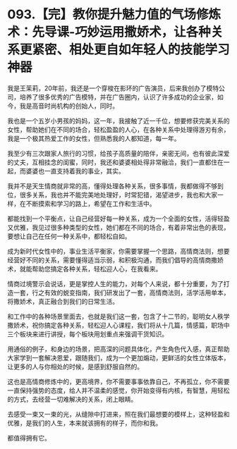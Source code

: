 # 093.【完】教你提升魅力值的气场修炼术：先导课-巧妙运用撒娇术，让各种关系更紧密、相处更自如年轻人的技能学习神器

我是王茉莉，20年前，我还是一个穿梭在影环的广告演员，后来我创办了模特公司，培养了很多优秀的广告模特，并在广告圈内，认识了许多成功的企业家，如今，我是高音时尚机构的创始人，同时。

我也是一个五岁小男孩的妈妈，这一年，我接触了近一千位，想要修获完美关系的女性，帮助她们在不同的场合，轻松盈盈的人心，在各种关系中处理得游刃有余，我是一个极其热爱工作的女性，但熟悉我的人都知道，每一年。

我至少有三次跟家人旅行的习惯，给孩子高质量的陪伴，亲密无间，也有彼此深爱的丈夫，互相挂念的闺蜜，同时，我还和婆婆相处得非常融洽，我们一直都住在一起，而婆婆也一直支持着我的事业，其实。

我并不是天生情商就非常的高，懂得处理各种关系，很多事情，我都做得不够到位，很多关系，我也并不能完美地处理好，时常犯错，渴望进步，我也和大家一样，在不断摸索和学习的路上，希望在工作和生活中。

都能找到一个平衡点，让自己经营好每一种关系，成为一个全面的女性，活得轻盈又优雅，我见过很多种类型的女性，她们都在不同的场合，有着非常出色的表现，要想让自己在任何一种关系中，都轻松自如。

成为新时代女性中的，事业生活平衡家，你需要掌握一个思路，高情商法则，想要经营好不同的关系，需要懂得适当示弱，和积极沟通，而我们倡导的高情商撒娇术，就能帮助您搞定各种关系，轻松迎人心，在我看来。

情商过境警示会说话，更是掌控人生的能力，对每个人来说，都十分重要，为了打造一套，行之有效的蜕变指南，我们研发出了一套，高情商法则，活学活用单本，将撒娇术，真正融合到我们的日常生活。

和工作中的各种场景里面去，也就是我们这一套，包含了十二节的，聪明女人秩学撒娇术，祝你搞定各种关系，轻松迎人心课程，我们将从十几篇，情感篇，职场中三个板块来进行讲授，每个板块用划重点来强调干货知识。

用通俗的例子，和身边的场景，把高深的问题具体化，产生角色代入感，真正帮助大家学到一套解决恩爱，跟随我们，成为一个更加煽动，更鲜活的女性立体版本，让更多的人与你相处的时候，是感到舒服自然的。

这也是高情商修炼中的，更高境界，你不需要事事依靠自己，不再孤立，你不需要一直保持强势的态度，给人并不温柔的感觉，你开始变得有内核，有智慧，用轻松的方式，去经营一切难解决的关系，闭上眼睛。

去感受一束又一束的光，从缝隙中打进来，照在我们最想要的模样上，这种轻盈和优雅，是我们的人生，本来就该拥有的样子，而你和我。

都值得拥有它。